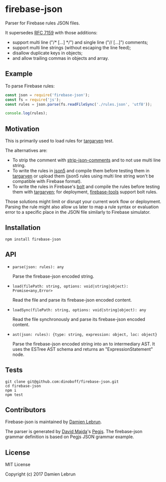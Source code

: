 # firebase-json

Parser for Firebase rules JSON files.

It supersedes [RFC 7159] with those additions:

- support multi line ("/* [...] */") and single line ("// [...]") comments;
- support multi line strings (without escaping the line feed);
- disallow duplicate keys in objects;
- and allow trailing commas in objects and array.


## Example

To parse Firebase rules:

```js
const json = require('firebase-json');
const fs = require('js');
const rules = json.parse(fs.readFileSync('./rules.json', 'utf8'));

console.log(rules);
```


## Motivation

This is primarily used to load rules for [targaryen] test.

The alternatives are:

- To strip the comment with [strip-json-comments] and to not use multi line
  string.
- To write the rules in [json5] and compile them before testing them in
  [targaryen] or upload them (json5 rules using multi line string won't be
  compatible with Firebase format).
- To write the rules in Firebase's [bolt] and compile the rules before testing
  them with [targaryen]; for deployment, [firebase-tools] support bolt rules.

Those solutions might limit or disrupt your current work flow or deployment.
Parsing the rule might also allow us later to map a rule syntax or evaluation
error to a specific place in the JSON file similarly to Firebase simulator.


## Installation

```shell
npm install firebase-json
```


## API

- `parse(json: rules): any`

    Parse the firebase-json encoded string.

- `load(filePath: string, options: void|string|object): Promise<any,Error>`

    Read the file and parse its firebase-json encoded content.

- `loadSync(filePath: string, options: void|string|object): any`

    Read the file synchronously and parse its firebase-json encoded content.

- `ast(json: rules): {type: string, expression: object, loc: object}`

   Parse the firebase-json encoded string into an to intermediary AST. It uses
   the ESTree AST schema and returns an "ExpressionStatement" node.


## Tests

```shell
git clone git@github.com:dinoboff/firebase-json.git
cd firebase-json
npm i
npm test
```


## Contributors

Firebase-json is maintained by [Damien Lebrun].

The parser is generated by [David Majda]'s [Pegjs]. The firebase-json grammar
definition is based on Pegjs JSON grammar example.


## License

MIT License

Copyright (c) 2017 Damien Lebrun


[RFC 7159]: http://tools.ietf.org/html/rfc7159
[targaryen]: https://github.com/goldibex/targaryen
[strip-json-comments]: https://github.com/sindresorhus/strip-json-comments
[json5]: http://json5.org/
[bolt]: https://github.com/firebase/bolt
[firebase-tools]: https://github.com/firebase/firebase-tools
[Pegjs]: https://pegjs.org/
[Damien Lebrun]: https://github.com/dinoboff
[David Majda]: https://majda.cz/
